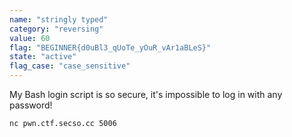 ```yaml
---
name: "stringly typed"
category: "reversing"
value: 60
flag: "BEGINNER{d0uBl3_qUoTe_yOuR_vAr1aBLeS}"
state: "active"
flag_case: "case_sensitive"
---
```


My Bash login script is so secure, it's impossible to log in with any password!

`nc pwn.ctf.secso.cc 5006`
